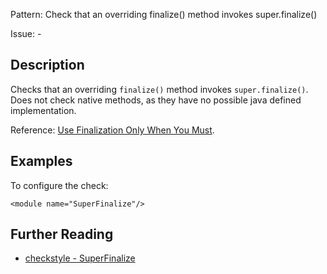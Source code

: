 Pattern: Check that an overriding finalize() method invokes super.finalize()

Issue: -

## Description

Checks that an overriding `finalize()` method invokes `super.finalize()`. Does not check native methods, as they have no possible java defined implementation. 

Reference: [ Use Finalization Only When You Must](http://www.oracle.com/technetwork/java/javamail/finalization-137655.html). 

## Examples

To configure the check: 
    
    
    <module name="SuperFinalize"/>

## Further Reading

* [checkstyle - SuperFinalize](http://checkstyle.sourceforge.net/config_coding.html#SuperFinalize)